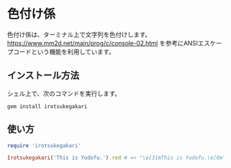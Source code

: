 # 色付け係

色付け係は、ターミナル上で文字列を色付けします。
https://www.mm2d.net/main/prog/c/console-02.html を参考にANSIエスケープコードという機能を利用しています。

## インストール方法

シェル上で、次のコマンドを実行します。

```console
gem install irotsukegakari
```

## 使い方

```ruby
require 'irotsukegakari'

Irotsukegakari('This is Yudofu.').red # => "\e[31mThis is Yudofu.\e[0m"
```
